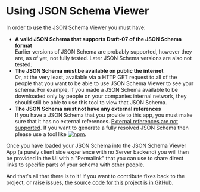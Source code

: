 # Using JSON Schema Viewer

In order to use the JSON Schema Viewer you must have:

 * **A valid JSON Schema that supports Draft-07 of the JSON Schema format**  
   Earlier versions of JSON Schema are probably supported, however they are, as of yet, not fully tested. Later 
   JSON Schema versions are also not tested.
 * **The JSON Schema must be available on public the internet**  
   Or, at the very least, available via a HTTP GET request to all of the people that you want to be able to use
   JSON Schema Viewer to see your schema. For example, if you made a JSON Schema available to be downloaded only
   by people on your companies internal network, they should still be able to use this tool to view that JSON Schema.
 * **The JSON Schema must not have any external references**  
   If you have a JSON Schema that you provide to this app, you must make sure that it has no external references.
   [External references are not supported][4]. If you want to generate a fully resolved JSON Schema then please use a
   tool like [![npm][2]][3].

Once you have loaded your JSON Schema into the JSON Schema Viewer App (a purely client side experience with no Server backend)
you will then be provided in the UI with a "Permalink" that you can use to share direct links to specific parts of your schema
with other people.

And that's all that there is to it! If you want to contribute fixes back to the project, or raise issues, the
[source code for this project is in GitHub][1].

 [1]: https://github.com/tnrich/json-schema-viewer
 [2]: https://img.shields.io/npm/v/@apidevtools/json-schema-ref-parser?label=@apidevtools/json-schema-ref-parser&logo=npm
 [3]: https://www.npmjs.com/package/@apidevtools/json-schema-ref-parser
 [4]: https://github.com/tnrich/json-schema-viewer/issues/7
